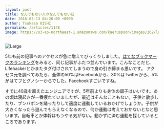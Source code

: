 ```yaml
---
layout: post
title: なんでもない人のなんでもない日
date: 2016-05-13 04:20:00 +0900
author: Tsukasa OISHI
permalink: /articles/1148
image: https://s3-ap-northeast-1.amazonaws.com/kaeruspoon/images/262/large.jpg?1463080841
---
```


![Large](https://s3-ap-northeast-1.amazonaws.com/kaeruspoon/images/262/large.jpg?1463080841)

5年も前の記事へのアクセスが急に増えてびっくりしました。[はてなブックマークのランキング](http://b.hatena.ne.jp/entrylist?sort=count&url=http%3A%2F%2Fwww.kaeruspoon.net%2F)をみると、同じ記事がふたつ並んでいます。こんなことだと、Lifehackerとかまたタグ付けされてしまうので身の引き締まる思いです。
アクセス元を調べてみたら、全体の50%はFacebookから、30%はTwitterから、5%がはてブとグノシーからでした。Facebookすごいですね。

すでに40歳を超えたエンジニアですが、5年前よりも身体の調子はいいです。あの頃は寝起きが一番疲れていましたが、最近はそんなこともない。子供と散歩したり、ブンバボンを踊ったりして適度に運動しているおかげでしょうか。子供が大きくなったら遊んでもらえなくなるので、何か運動は考えておかないとなと思います。自転車とか体幹はもうやる気がない。動かずに済む運動を探しているところであります。

